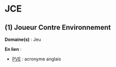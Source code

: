 # JCE

## (1) Joueur Contre Environnement

**Domaine(s)** : Jeu

**En lien** :

+ [PVE](../P/pve.md) : acronyme anglais
